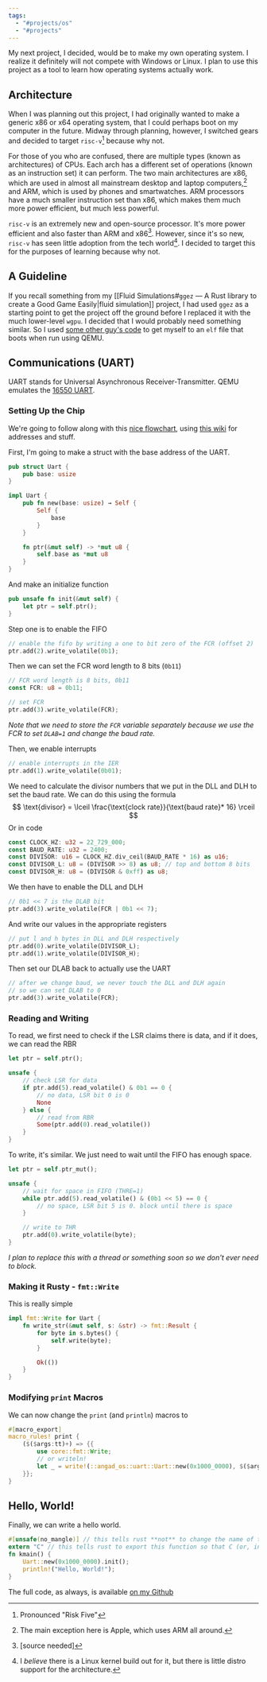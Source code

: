 ```yaml
---
tags:
  - "#projects/os"
  - "#projects"
---
```

My next project, I decided, would be to make my own operating system. I realize it definitely will not compete with Windows or Linux. I plan to use this project as a tool to learn how operating systems actually work.
## Architecture
When I was planning out this project, I had originally wanted to make a generic x86 or x64 operating system, that I could perhaps boot on my computer in the future. Midway through planning, however, I switched gears and decided to target `risc-v`[^1] because why not.

For those of you who are confused, there are multiple types (known as architectures) of CPUs. Each arch has a different set of operations (known as an instruction set) it can perform. The two main architectures are x86, which are used in almost all mainstream desktop and laptop computers,[^2] and ARM, which is used by phones and smartwatches. ARM processors have a much smaller instruction set than x86, which makes them much more power efficient, but much less powerful.

`risc-v` is an extremely new and open-source processor.  It's more power efficient and also faster than ARM and x86[^3]. However, since it's so new, `risc-v` has seen little adoption from the tech world[^4]. I decided to target this for the purposes of learning because why not.
## A Guideline
If you recall something from my [[Fluid Simulations#`ggez` — A Rust library to create a Good Game Easily|fluid simulation]] project, I had used `ggez` as a starting point to get the project off the ground before I replaced it with the much lower-level `wgpu`. I decided that I would probably need something similar. So I used [some other guy's code](https://osblog.stephenmarz.com) to get myself to an `elf` file that boots when run using QEMU.
## Communications (UART)
UART stands for Universal Asynchronous Receiver-Transmitter. QEMU emulates the [16550 UART](https://opensocdebug.readthedocs.io/en/latest/02_spec/07_modules/dem_uart/uartspec.html). 
### Setting Up the Chip
We're going to follow along with this [nice flowchart](https://www.intel.com/content/www/us/en/docs/programmable/683130/22-2/16550-uart-general-programming-flow-chart.html), using [this wiki](http://www.breakintoprogram.co.uk/hardware/components/8250-uarts) for addresses and stuff.

First, I'm going to make a struct with the base address of the UART.
```rust
pub struct Uart {
	pub base: usize
}

impl Uart {
	pub fn new(base: usize) → Self {
		Self {
			base
		}
	}

	fn ptr(&mut self) -> *mut u8 {
        self.base as *mut u8
    }
}
```

And make an initialize function
```rust
pub unsafe fn init(&mut self) {
	let ptr = self.ptr();
}
```

Step one is to enable the FIFO
```rust
// enable the fifo by writing a one to bit zero of the FCR (offset 2)
ptr.add(2).write_volatile(0b1);
```

Then we can set the FCR word length to 8 bits (`0b11`)
```rust
// FCR word length is 8 bits, 0b11
const FCR: u8 = 0b11;

// set FCR
ptr.add(3).write_volatile(FCR);
```
*Note that we need to store the `FCR` variable separately because we use the FCR to set `DLAB=1` and change the baud rate.*

Then, we enable interrupts
```rust
// enable interrupts in the IER
ptr.add(1).write_volatile(0b01);
```

We need to calculate the divisor numbers that we put in the DLL and DLH to set the baud rate. We can do this using the formula
$$
\text{divisor} = 
\lceil 
\frac{\text{clock rate}}{\text{baud rate}* 16}
\rceil
$$
Or in code
```rust
const CLOCK_HZ: u32 = 22_729_000;
const BAUD_RATE: u32 = 2400;
const DIVISOR: u16 = CLOCK_HZ.div_ceil(BAUD_RATE * 16) as u16;
const DIVISOR_L: u8 = (DIVISOR >> 8) as u8; // top and bottom 8 bits
const DIVISOR_H: u8 = (DIVISOR & 0xff) as u8;
```

We then have to enable the DLL and DLH
```rust
// 0b1 << 7 is the DLAB bit
ptr.add(3).write_volatile(FCR | 0b1 << 7);
```

And write our values in the appropriate registers
```rust
// put l and h bytes in DLL and DLH respectively
ptr.add(0).write_volatile(DIVISOR_L);
ptr.add(1).write_volatile(DIVISOR_H);
```

Then set our DLAB back to actually use the UART
```rust
// after we change baud, we never touch the DLL and DLH again
// so we can set DLAB to 0
ptr.add(3).write_volatile(FCR);
```
### Reading and Writing
To read, we first need to check if the LSR claims there is data, and if it does, we can read the RBR
```rust
let ptr = self.ptr();

unsafe {
    // check LSR for data
    if ptr.add(5).read_volatile() & 0b1 == 0 {
        // no data, LSR bit 0 is 0
        None
    } else {
        // read from RBR
        Some(ptr.add(0).read_volatile())
    }
}
```

To write, it's similar. We just need to wait until the FIFO has enough space.
```rust
let ptr = self.ptr_mut();

unsafe {
    // wait for space in FIFO (THRE=1)
    while ptr.add(5).read_volatile() & (0b1 << 5) == 0 {
        // no space, LSR bit 5 is 0. block until there is space
    }

    // write to THR
    ptr.add(0).write_volatile(byte);
}
```
*I plan to replace this with a thread or something soon so we don't ever need to block.*
### Making it Rusty - `fmt::Write`
This is really simple
```rust
impl fmt::Write for Uart {
    fn write_str(&mut self, s: &str) -> fmt::Result {
        for byte in s.bytes() {
            self.write(byte);
        }

        Ok(())
    }
}
```
### Modifying `print` Macros 
We can now change the `print` (and `println`) macros to
```rust
#[macro_export]
macro_rules! print {
    ($($args:tt)+) => {{
        use core::fmt::Write;
	    // or writeln!
        let _ = write!(::angad_os::uart::Uart::new(0x1000_0000), $($args)+);
    }};
}
```

## Hello, World!
Finally, we can write a hello world.
```rust
#[unsafe(no_mangle)] // this tells rust **not** to change the name of the function when compiling
extern "C" // this tells rust to export this function so that C (or, in this case, assembly) code can call it
fn kmain() {
	Uart::new(0x1000_0000).init();
	println!("Hello, World!");
}
```

The full code, as always, is available [on my Github](https://github.com/onlycs/angados)

[^1]: Pronounced "Risk Five"
[^2]: The main exception here is Apple, which uses ARM all around.
[^3]: \[source needed]
[^4]: I *believe* there is a Linux kernel build out for it, but there is little distro support for the architecture.